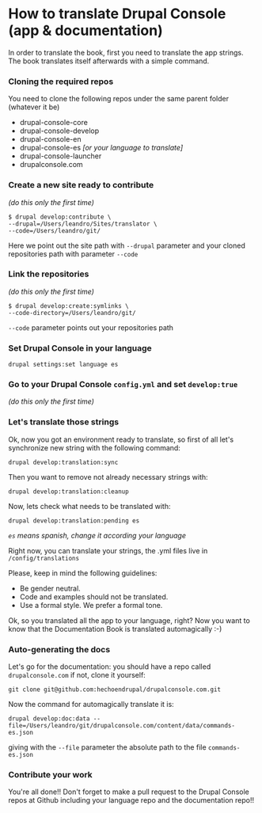 # How to translate Drupal Console (app & documentation)

In order to translate the book, first you need to translate the app strings. 
The book translates itself afterwards with a simple command.

### Cloning the required repos

You need to clone the following repos under the same parent folder (whatever it be)

- drupal-console-core
- drupal-console-develop
- drupal-console-en
- drupal-console-es _[or your language to translate]_
- drupal-console-launcher
- drupalconsole.com

### Create a new site ready to contribute
_(do this only the first time)_

```
$ drupal develop:contribute \
--drupal=/Users/leandro/Sites/translator \
--code=/Users/leandro/git/
```

Here we point out the site path with `--drupal` parameter and your cloned repositories path with parameter `--code`

### Link the repositories
_(do this only the first time)_

```
$ drupal develop:create:symlinks \
--code-directory=/Users/leandro/git/
```

`--code` parameter points out your repositories path

### Set Drupal Console in your language
`drupal settings:set language es`

### Go to your Drupal Console `config.yml` and set `develop:true`
_(do this only the first time)_


### Let's translate those strings

Ok, now you got an environment ready to translate, so first of all let's synchronize new string with the following command:

```
drupal develop:translation:sync
```

Then you want to remove not already necessary strings with:

```
drupal develop:translation:cleanup
```

Now, lets check what needs to be translated with:

```
drupal develop:translation:pending es
```

_`es` means spanish, change it according your language_

Right now, you can translate your strings, the .yml files live in `/config/translations`

Please, keep in mind the following guidelines:

- Be gender neutral.
- Code and examples should not be translated.
- Use a formal style. We prefer a formal tone.

Ok, so you translated all the app to your language, right? Now you want to know that the Documentation Book is translated automagically :-)

### Auto-generating the docs
Let's go for the documentation: you should have a repo called `drupalconsole.com` if not, clone it yourself:

```
git clone git@github.com:hechoendrupal/drupalconsole.com.git
```

Now the command for automagically translate it is:

```
drupal develop:doc:data --file=/Users/leandro/git/drupalconsole.com/content/data/commands-es.json
```

giving with the `--file` parameter the absolute path to the file `commands-es.json`

### Contribute your work
You're all done!!
Don't forget to make a pull request to the Drupal Console repos at Github including your language repo and the documentation repo!!

